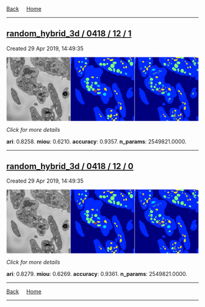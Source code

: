 
[Back](..)&nbsp;&nbsp;&nbsp;&nbsp;&nbsp;[Home](https://leapmanlab.github.io/snapshots)

---

<div class="summary"><a href="1"><h2>random_hybrid_3d / 0418 / 12 / 1</h2></a><p>Created 29 Apr 2019, 14:49:35
</p><a href="1"><img src="1/media/summary.png" align="center"></a><p>
<i>Click for more details</i>
</p></div>

**ari**: 0.8258. **miou**: 0.6210. **accuracy**: 0.9357. **n_params**: 2549821.0000. 

---

<div class="summary"><a href="0"><h2>random_hybrid_3d / 0418 / 12 / 0</h2></a><p>Created 29 Apr 2019, 14:49:35
</p><a href="0"><img src="0/media/summary.png" align="center"></a><p>
<i>Click for more details</i>
</p></div>

**ari**: 0.8279. **miou**: 0.6269. **accuracy**: 0.9361. **n_params**: 2549821.0000. 

---

[Back](..)&nbsp;&nbsp;&nbsp;&nbsp;&nbsp;[Home](https://leapmanlab.github.io/snapshots)

---